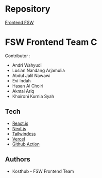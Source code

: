 # Repository

[Frontend FSW](https://github.com/SYNRGY-FP-C/frontend-final-project)

# FSW Frontend Team C

Contributor  :
- Andri Wahyudi
- Lusian Nandang Arjamulia
- Abdul Jalil Nawawi
- Evi Indah
- Hasan Al Choiri
- Akmal Ariq
- Khoironi Kurnia Syah

## Tech

 - [React.js](https://reactjs.org/)
 - [Next.js](https://nextjs.org/)
 - [Tailwindcss](https://tailwindcss.com/)
 - [Vercel](https://vercel.com/)
 - [Github Action](https://github.com/features/actions)

## Authors

- Kosthub - FSW Frontend Team
